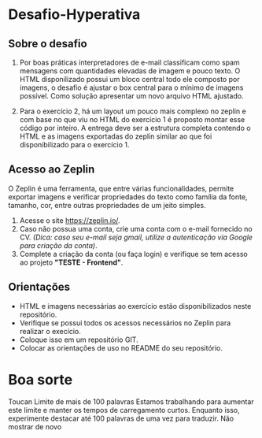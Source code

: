 # Desafio-Hyperativa
## Sobre o desafio

1. Por boas práticas interpretadores de e-mail classificam como spam mensagens com quantidades elevadas de imagem e pouco texto. O HTML disponilizado possui um bloco central todo ele composto por imagens, o desafio é ajustar o box central para o mínimo de imagens possível. Como solução apresentar um novo arquivo HTML ajustado.

2. Para o exercício 2, há um layout um pouco mais complexo no zeplin e com base no que viu no HTML do exercício 1 é proposto montar esse código por inteiro.
A entrega deve ser a estrutura completa contendo o HTML e as imagens exportadas do zeplin similar ao que foi disponibilizado para o exercício 1.

## Acesso ao Zeplin

O Zeplin é uma ferramenta, que entre várias funcionalidades, permite exportar imagens e verificar propriedades do texto como família da fonte, tamanho, cor, entre outras propriedades de um jeito simples.

1. Acesse o site https://zeplin.io/.
2. Caso não possua uma conta, crie uma conta com o e-mail fornecido no CV. _(Dica: caso seu e-mail seja gmail, utilize a autenticação via Google para criação da conta)_.
3. Complete a criação da conta (ou faça login) e verifique se tem acesso ao projeto **"TESTE - Frontend"**.

## Orientações

* HTML e imagens necessárias ao exercício estão disponibilizados neste repositório.
* Verifique se possui todos os acessos necessários no Zeplin para realizar o execício. 
* Coloque isso em um repositório GIT.
* Colocar as orientações de uso no README do seu repositório.

# Boa sorte 


Toucan
Limite de mais de 100 palavras
Estamos trabalhando para aumentar este limite e manter os tempos de carregamento curtos. Enquanto isso, experimente destacar até 100 palavras de uma vez para traduzir.
Não mostrar de novo
